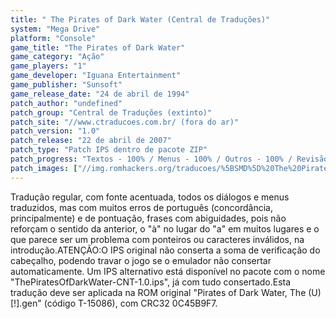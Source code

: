 ```yaml
---
title: " The Pirates of Dark Water (Central de Traduções)"
system: "Mega Drive"
platform: "Console"
game_title: "The Pirates of Dark Water"
game_category: "Ação"
game_players: "1"
game_developer: "Iguana Entertainment"
game_publisher: "Sunsoft"
game_release_date: "24 de abril de 1994"
patch_author: "undefined"
patch_group: "Central de Traduções (extinto)"
patch_site: "//www.ctraducoes.com.br/ (fora do ar)"
patch_version: "1.0"
patch_release: "22 de abril de 2007"
patch_type: "Patch IPS dentro de pacote ZIP"
patch_progress: "Textos - 100% / Menus - 100% / Outros - 100% / Revisão - 100% / Acentos - 100% / Gráficos - 90%"
patch_images: ["//img.romhackers.org/traducoes/%5BSMD%5D%20The%20Pirates%20of%20Dark%20Water%20-%20CT%20-%201.png","//img.romhackers.org/traducoes/%5BSMD%5D%20The%20Pirates%20of%20Dark%20Water%20-%20CT%20-%202.png","//img.romhackers.org/traducoes/%5BSMD%5D%20The%20Pirates%20of%20Dark%20Water%20-%20CT%20-%203.png"]
---
```

Tradução regular, com fonte acentuada, todos os diálogos e menus traduzidos, mas com muitos erros de português (concordância, principalmente) e de pontuação, frases com abiguidades, pois não reforçam o sentido da anterior, o "à" no lugar do "a" em muitos lugares e o que parece ser um problema com ponteiros ou caracteres inválidos, na introdução.ATENÇÃO:O IPS original não conserta a soma de verificação do cabeçalho, podendo travar o jogo se o emulador não consertar automaticamente. Um IPS alternativo está disponível no pacote com o nome "ThePiratesOfDarkWater-CNT-1.0.ips", já com tudo consertado.Esta tradução deve ser aplicada na ROM original "Pirates of Dark Water, The (U) [!].gen" (código T-15086), com CRC32 0C45B9F7.